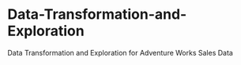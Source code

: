 # Data-Transformation-and-Exploration
Data Transformation and Exploration for Adventure Works Sales Data
